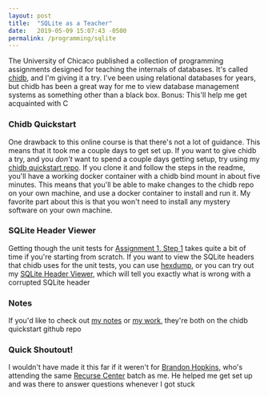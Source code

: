 ```yaml
---
layout: post
title:  "SQLite as a Teacher"
date:   2019-05-09 15:07:43 -0500
permalink: /programming/sqlite
---
```


The University of Chicaco published a collection of programming assignments designed for teaching the internals of databases. It's called [chidb](http://chi.cs.uchicago.edu/chidb/index.html), and I'm giving it a try. I've been using relational databases for years, but chidb has been a great way for me to view database management systems as something other than a black box. Bonus: This'll help me get acquainted with C

### Chidb Quickstart
One drawback to this online course is that there's not a lot of guidance. This means that it took me a couple days to get set up. If you want to give chidb a try, and you _don't_ want to spend a couple days getting setup, try using my [chidb quickstart repo](https://github.com/ngozinwogwugwu/chidb_quickstart). If you clone it and follow the steps in the readme, you'll have a working docker container with a chidb bind mount in about five minutes. This means that you'll be able to make changes to the chidb repo on your own machine, and use a docker container to install and run it. My favorite part about this is that you won't need to install any mystery software on your own machine.

### SQLite Header Viewer
Getting though the unit tests for [Assignment 1, Step 1](http://chi.cs.uchicago.edu/chidb/assignment_btree.html#step-1-opening-a-chidb-file) takes quite a bit of time if you're starting from scratch. If you want to view the SQLite headers that chidb uses for the unit tests, you can use [hexdump](http://man7.org/linux/man-pages/man1/hexdump.1.html), or you can try out my [SQLite Header Viewer](https://ngozinwogwugwu.github.io/mini_frontend_projects/), which will tell you exactly what is wrong with a corrupted SQLite header

### Notes
If you'd like to check out [my notes](https://github.com/ngozinwogwugwu/chidb_quickstart/blob/master/ngozis_notes.md) or [my work](https://github.com/ngozinwogwugwu/chidb_quickstart/tree/master/ngozis_work), they're both on the chidb quickstart github repo

### Quick Shoutout!
I wouldn't have made it this far if it weren't for [Brandon Hopkins](https://github.com/bajh), who's attending the same [Recurse Center](https://recurse.com) batch as me. He helped me get set up and was there to answer questions whenever I got stuck
